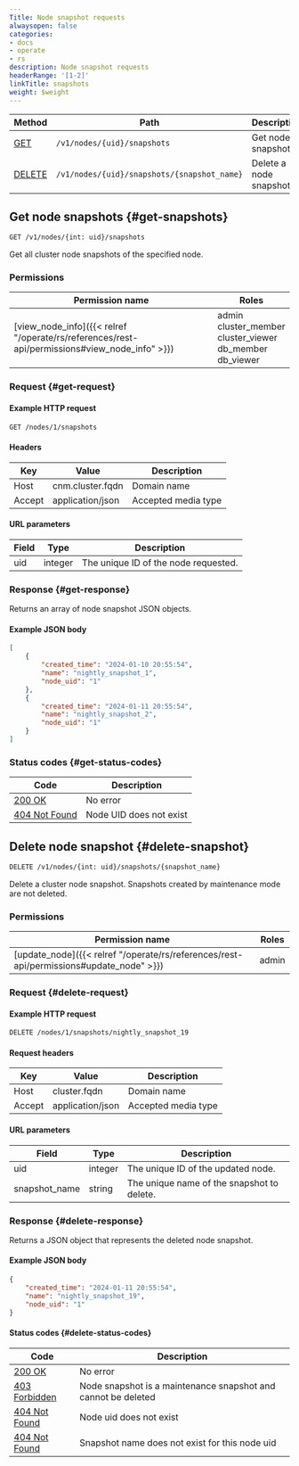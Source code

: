 ```yaml
---
Title: Node snapshot requests
alwaysopen: false
categories:
- docs
- operate
- rs
description: Node snapshot requests
headerRange: '[1-2]'
linkTitle: snapshots
weight: $weight
---
```


| Method | Path | Description |
|--------|------|-------------|
| [GET](#get-snapshots) | `/v1/nodes/{uid}/snapshots` | Get node snapshots |
| [DELETE](#delete-snapshot) | `/v1/nodes/{uid}/snapshots/{snapshot_name}` | Delete a node snapshot |

## Get node snapshots {#get-snapshots}

```sh
GET /v1/nodes/{int: uid}/snapshots
```

Get all cluster node snapshots of the specified node.

### Permissions

| Permission name | Roles |
|-----------------|-------|
| [view_node_info]({{< relref "/operate/rs/references/rest-api/permissions#view_node_info" >}}) | admin<br />cluster_member<br />cluster_viewer<br />db_member<br />db_viewer |

### Request {#get-request}

#### Example HTTP request

```sh
GET /nodes/1/snapshots
```

#### Headers

| Key | Value | Description |
|-----|-------|-------------|
| Host | cnm.cluster.fqdn | Domain name |
| Accept | application/json | Accepted media type |

#### URL parameters

| Field | Type | Description |
|-------|------|-------------|
| uid | integer | The unique ID of the node requested. |

### Response {#get-response}

Returns an array of node snapshot JSON objects.

#### Example JSON body

```json
[
    {
        "created_time": "2024-01-10 20:55:54",
        "name": "nightly_snapshot_1",
        "node_uid": "1"
    },
    {
        "created_time": "2024-01-11 20:55:54",
        "name": "nightly_snapshot_2",
        "node_uid": "1"
    }
]
```

### Status codes {#get-status-codes}

| Code | Description |
|------|-------------|
| [200 OK](http://www.w3.org/Protocols/rfc2616/rfc2616-sec10.html#sec10.2.1) | No error |
| [404 Not Found](http://www.w3.org/Protocols/rfc2616/rfc2616-sec10.html#sec10.4.5) | Node UID does not exist |

## Delete node snapshot {#delete-snapshot}

```sh
DELETE /v1/nodes/{int: uid}/snapshots/{snapshot_name}
```

Delete a cluster node snapshot. Snapshots created by maintenance mode are not deleted.

### Permissions

| Permission name | Roles |
|-----------------|-------|
| [update_node]({{< relref "/operate/rs/references/rest-api/permissions#update_node" >}}) | admin |

### Request {#delete-request}

#### Example HTTP request

```sh
DELETE /nodes/1/snapshots/nightly_snapshot_19
```

#### Request headers

| Key | Value | Description |
|-----|-------|-------------|
| Host | cluster.fqdn | Domain name |
| Accept | application/json | Accepted media type |


#### URL parameters

| Field | Type | Description |
|-------|------|-------------|
| uid | integer | The unique ID of the updated node. |
| snapshot_name | string | The unique name of the snapshot to delete. |

### Response {#delete-response}

Returns a JSON object that represents the deleted node snapshot.

#### Example JSON body

```json
{
    "created_time": "2024-01-11 20:55:54",
    "name": "nightly_snapshot_19",
    "node_uid": "1"
}
```

#### Status codes {#delete-status-codes}

| Code | Description |
|------|-------------|
| [200 OK](http://www.w3.org/Protocols/rfc2616/rfc2616-sec10.html#sec10.2.1) | No error |
| [403 Forbidden](http://www.w3.org/Protocols/rfc2616/rfc2616-sec10.html#sec10.4.4) | Node snapshot is a maintenance snapshot and cannot be deleted |
| [404 Not Found](http://www.w3.org/Protocols/rfc2616/rfc2616-sec10.html#sec10.4.5) | Node uid does not exist |
| [404 Not Found](http://www.w3.org/Protocols/rfc2616/rfc2616-sec10.html#sec10.4.5) | Snapshot name does not exist for this node uid |
